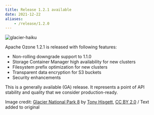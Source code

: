 ```yaml
---
title: Release 1.2.1 available
date: 2021-12-22
aliases:
    - /release/1.2.0
---
```

<!---
  Licensed under the Apache License, Version 2.0 (the "License");
  you may not use this file except in compliance with the License.
  You may obtain a copy of the License at

   http://www.apache.org/licenses/LICENSE-2.0

  Unless required by applicable law or agreed to in writing, software
  distributed under the License is distributed on an "AS IS" BASIS,
  WITHOUT WARRANTIES OR CONDITIONS OF ANY KIND, either express or implied.
  See the License for the specific language governing permissions and
  limitations under the License. See accompanying LICENSE file.
-->

![glacier-haiku](releases/1.2.0.jpg)

Apache Ozone 1.2.1 is released with following features:

- Non-rolling downgrade support to 1.1.0
- Storage Container Manager high availability for new clusters
- Filesystem prefix optimization for new clusters
- Transparent data encryption for S3 buckets
- Security enhancements

This is a generally available (GA) release.
It represents a point of API stability and quality that we consider production-ready. 


Image credit: [Glacier National Park 8][image] by [Tony Hisgett][author], [CC BY 2.0][cc] / Text added to original

[image]: https://www.flickr.com/photos/hisgett/8047686029/
[author]: https://www.flickr.com/people/37804979@N00
[cc]: https://creativecommons.org/licenses/by/2.0/deed.en
